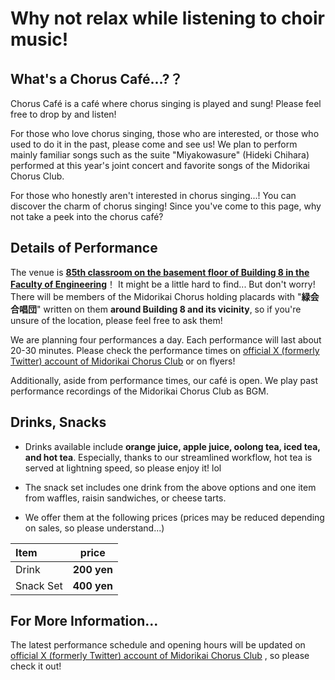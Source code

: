 # Why not relax while listening to choir music!

## What's a Chorus Café...?？

Chorus Café is a café where chorus singing is played and sung! Please feel free to drop by and listen!

For those who love chorus singing, those who are interested, or those who used to do it in the past, please come and see us! We plan to perform mainly familiar songs such as the suite "Miyakowasure" (Hideki Chihara) performed at this year's joint concert and favorite songs of the Midorikai Chorus Club.

For those who honestly aren't interested in chorus singing...! You can discover the charm of chorus singing! Since you've come to this page, why not take a peek into the chorus café?

## Details of Performance

The venue is [**85th classroom on the basement floor of Building 8 in the Faculty of Engineering**](https://maps.app.goo.gl/NNXFeDxMZTxosoXk8)！
It might be a little hard to find...
But don't worry! There will be members of the Midorikai Chorus holding placards with "**緑会合唱団**" written on them **around Building 8 and its vicinity**, so if you're unsure of the location, please feel free to ask them!

We are planning four performances a day. Each performance will last about 20-30 minutes.
Please check the performance times on [official X (formerly Twitter) account of Midorikai Chorus Club](https://twitter.com/MidorikaiChorus) or on flyers!

Additionally, aside from performance times, our café is open. We play past performance recordings of the Midorikai Chorus Club as BGM.

## Drinks, Snacks

- Drinks available include **orange juice, apple juice, oolong tea, iced tea, and hot tea**. Especially, thanks to our streamlined workflow, hot tea is served at lightning speed, so please enjoy it! lol

- The snack set includes one drink from the above options and one item from waffles, raisin sandwiches, or cheese tarts.

- We offer them at the following prices (prices may be reduced depending on sales, so please understand...)


| Item         | price  |
| :------------ | ----- |
| Drink | **200 yen** |
| Snack Set | **400 yen** |


## For More Information...

The latest performance schedule and opening hours will be updated on [official X (formerly Twitter) account of Midorikai Chorus Club](https://twitter.com/MidorikaiChorus) , so please check it out!
